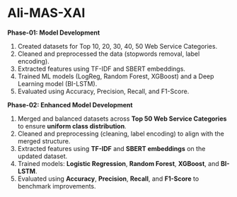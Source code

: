 # Ali-MAS-XAI

**Phase-01:  Model Development**

1. Created datasets for Top 10, 20, 30, 40, 50 Web Service Categories.
2. Cleaned and preprocessed the data (stopwords removal, label encoding).
3. Extracted features using TF-IDF and SBERT embeddings.
4. Trained ML models (LogReg, Random Forest, XGBoost) and a Deep Learning model (BI-LSTM).
5. Evaluated using Accuracy, Precision, Recall, and F1-Score.


**Phase-02: Enhanced Model Development**

1. Merged and balanced datasets across **Top 50 Web Service Categories** to ensure **uniform class distribution**.
2. Cleaned and  preprocessing (cleaning, label encoding) to align with the merged structure.
3. Extracted features using **TF-IDF** and **SBERT embeddings** on the updated dataset.
4. Trained models: **Logistic Regression**, **Random Forest**, **XGBoost**, and **BI-LSTM**.
5. Evaluated using **Accuracy**, **Precision**, **Recall**, and **F1-Score** to benchmark improvements.


